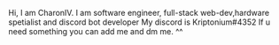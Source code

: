 Hi, I am CharonIV.
I am software engineer, full-stack web-dev,hardware spetialist and discord bot developer 
My discord is Kriptonium#4352
If u need something you can add me and dm me. ^^
